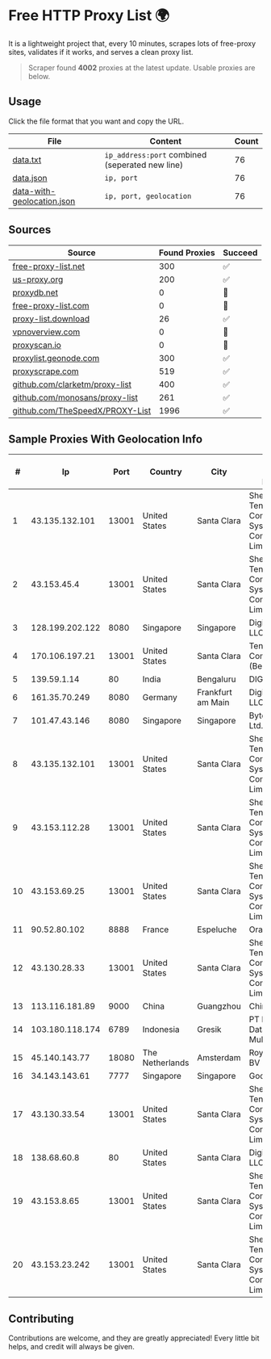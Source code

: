 
# Free HTTP Proxy List 🌍

It is a lightweight project that, every 10 minutes, scrapes lots of free-proxy sites, validates if it works, and serves a clean proxy list.


> Scraper found **4002** proxies at the latest update. Usable proxies are below.

## Usage

Click the file format that you want and copy the URL.


|File|Content|Count|
|----|-------|-----|
|[data.txt](https://raw.githubusercontent.com/themiralay/Proxy-List-World/master/data.txt)|`ip_address:port` combined (seperated new line)|76|
|[data.json](https://raw.githubusercontent.com/themiralay/Proxy-List-World/master/data.json)|`ip, port`|76|
|[data-with-geolocation.json](https://raw.githubusercontent.com/themiralay/Proxy-List-World/master/data-with-geolocation.json)|`ip, port, geolocation`|76|

## Sources

|Source|Found Proxies|Succeed|
|------|-------------|-------|
|[free-proxy-list.net](https://free-proxy-list.net)|300|✅|
|[us-proxy.org](https://www.us-proxy.org)|200|✅|
|[proxydb.net](http://proxydb.net)|0|🚫|
|[free-proxy-list.com](https://free-proxy-list.com/?page=&port=&type%5B%5D=http&type%5B%5D=https&up_time=0&search=Search)|0|🚫|
|[proxy-list.download](https://www.proxy-list.download/HTTP)|26|✅|
|[vpnoverview.com](https://vpnoverview.com/privacy/anonymous-browsing/free-proxy-servers)|0|🚫|
|[proxyscan.io](https://www.proxyscan.io)|0|🚫|
|[proxylist.geonode.com](https://proxylist.geonode.com/api/proxy-list?limit=300&page=1&sort_by=lastChecked&sort_type=desc&protocols=http,https)|300|✅|
|[proxyscrape.com](https://api.proxyscrape.com/v2/?request=displayproxies&protocol=http&timeout=10000&country=all&ssl=all&anonymity=all)|519|✅|
|[github.com/clarketm/proxy-list](https://raw.githubusercontent.com/clarketm/proxy-list/master/proxy-list-raw.txt)|400|✅|
|[github.com/monosans/proxy-list](https://raw.githubusercontent.com/monosans/proxy-list/main/proxies/http.txt)|261|✅|
|[github.com/TheSpeedX/PROXY-List](https://raw.githubusercontent.com/TheSpeedX/PROXY-List/master/http.txt)|1996|✅|


## Sample Proxies With Geolocation Info

|#|Ip|Port|Country|City|Internet Service Provider|
|-|--|----|-------|----|-------------------------|
|1|43.135.132.101|13001|United States|Santa Clara|Shenzhen Tencent Computer Systems Company Limited|
|2|43.153.45.4|13001|United States|Santa Clara|Shenzhen Tencent Computer Systems Company Limited|
|3|128.199.202.122|8080|Singapore|Singapore|DigitalOcean, LLC|
|4|170.106.197.21|13001|United States|Santa Clara|Tencent Cloud Computing (Beijing) Co|
|5|139.59.1.14|80|India|Bengaluru|DIGITALOCEAN|
|6|161.35.70.249|8080|Germany|Frankfurt am Main|DigitalOcean, LLC|
|7|101.47.43.146|8080|Singapore|Singapore|Byteplus Pte. Ltd.|
|8|43.135.132.101|13001|United States|Santa Clara|Shenzhen Tencent Computer Systems Company Limited|
|9|43.153.112.28|13001|United States|Santa Clara|Shenzhen Tencent Computer Systems Company Limited|
|10|43.153.69.25|13001|United States|Santa Clara|Shenzhen Tencent Computer Systems Company Limited|
|11|90.52.80.102|8888|France|Espeluche|Orange|
|12|43.130.28.33|13001|United States|Santa Clara|Shenzhen Tencent Computer Systems Company Limited|
|13|113.116.181.89|9000|China|Guangzhou|Chinanet|
|14|103.180.118.174|6789|Indonesia|Gresik|PT Persada Data Multimedia|
|15|45.140.143.77|18080|The Netherlands|Amsterdam|RoyaleHosting BV|
|16|34.143.143.61|7777|Singapore|Singapore|Google LLC|
|17|43.130.33.54|13001|United States|Santa Clara|Shenzhen Tencent Computer Systems Company Limited|
|18|138.68.60.8|80|United States|Santa Clara|DigitalOcean, LLC|
|19|43.153.8.65|13001|United States|Santa Clara|Shenzhen Tencent Computer Systems Company Limited|
|20|43.153.23.242|13001|United States|Santa Clara|Shenzhen Tencent Computer Systems Company Limited|



## Contributing

Contributions are welcome, and they are greatly appreciated! Every
little bit helps, and credit will always be given.

